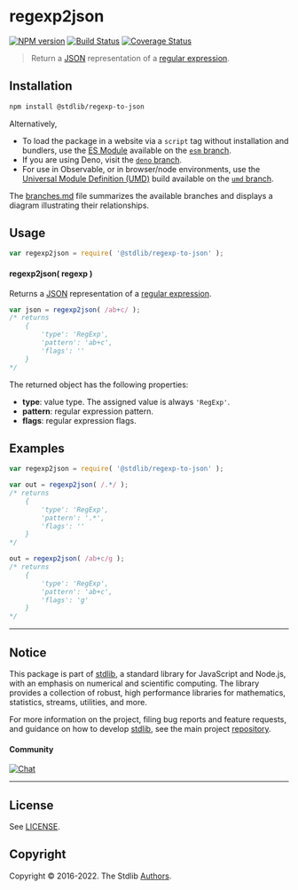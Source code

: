 <!--

@license Apache-2.0

Copyright (c) 2022 The Stdlib Authors.

Licensed under the Apache License, Version 2.0 (the "License");
you may not use this file except in compliance with the License.
You may obtain a copy of the License at

   http://www.apache.org/licenses/LICENSE-2.0

Unless required by applicable law or agreed to in writing, software
distributed under the License is distributed on an "AS IS" BASIS,
WITHOUT WARRANTIES OR CONDITIONS OF ANY KIND, either express or implied.
See the License for the specific language governing permissions and
limitations under the License.

-->

# regexp2json

[![NPM version][npm-image]][npm-url] [![Build Status][test-image]][test-url] [![Coverage Status][coverage-image]][coverage-url] <!-- [![dependencies][dependencies-image]][dependencies-url] -->

> Return a [JSON][json] representation of a [regular expression][mdn-regexp].

<!-- Section to include introductory text. Make sure to keep an empty line after the intro `section` element and another before the `/section` close. -->

<section class="intro">

</section>

<!-- /.intro -->

<!-- Package usage documentation. -->

<section class="installation">

## Installation

```bash
npm install @stdlib/regexp-to-json
```

Alternatively,

-   To load the package in a website via a `script` tag without installation and bundlers, use the [ES Module][es-module] available on the [`esm` branch][esm-url].
-   If you are using Deno, visit the [`deno` branch][deno-url].
-   For use in Observable, or in browser/node environments, use the [Universal Module Definition (UMD)][umd] build available on the [`umd` branch][umd-url].

The [branches.md][branches-url] file summarizes the available branches and displays a diagram illustrating their relationships.

</section>

<section class="usage">

## Usage

```javascript
var regexp2json = require( '@stdlib/regexp-to-json' );
```

#### regexp2json( regexp )

Returns a [JSON][json] representation of a [regular expression][mdn-regexp].

```javascript
var json = regexp2json( /ab+c/ );
/* returns
    {
        'type': 'RegExp',
        'pattern': 'ab+c',
        'flags': ''
    }
*/
```

The returned object has the following properties:

-   **type**: value type. The assigned value is always `'RegExp'`.
-   **pattern**: regular expression pattern.
-   **flags**: regular expression flags.

</section>

<!-- /.usage -->

<!-- Package usage examples. -->

<section class="examples">

## Examples

<!-- eslint no-undef: "error" -->

```javascript
var regexp2json = require( '@stdlib/regexp-to-json' );

var out = regexp2json( /.*/ );
/* returns
    {
        'type': 'RegExp',
        'pattern': '.*',
        'flags': ''
    }
*/

out = regexp2json( /ab+c/g );
/* returns
    {
        'type': 'RegExp',
        'pattern': 'ab+c',
        'flags': 'g'
    }
*/
```

</section>

<!-- /.examples -->

<!-- Section to include cited references. If references are included, add a horizontal rule *before* the section. Make sure to keep an empty line after the `section` element and another before the `/section` close. -->

<section class="references">

</section>

<!-- /.references -->

<!-- Section for related `stdlib` packages. Do not manually edit this section, as it is automatically populated. -->

<section class="related">

</section>

<!-- /.related -->

<!-- Section for all links. Make sure to keep an empty line after the `section` element and another before the `/section` close. -->


<section class="main-repo" >

* * *

## Notice

This package is part of [stdlib][stdlib], a standard library for JavaScript and Node.js, with an emphasis on numerical and scientific computing. The library provides a collection of robust, high performance libraries for mathematics, statistics, streams, utilities, and more.

For more information on the project, filing bug reports and feature requests, and guidance on how to develop [stdlib][stdlib], see the main project [repository][stdlib].

#### Community

[![Chat][chat-image]][chat-url]

---

## License

See [LICENSE][stdlib-license].


## Copyright

Copyright &copy; 2016-2022. The Stdlib [Authors][stdlib-authors].

</section>

<!-- /.stdlib -->

<!-- Section for all links. Make sure to keep an empty line after the `section` element and another before the `/section` close. -->

<section class="links">

[npm-image]: http://img.shields.io/npm/v/@stdlib/regexp-to-json.svg
[npm-url]: https://npmjs.org/package/@stdlib/regexp-to-json

[test-image]: https://github.com/stdlib-js/regexp-to-json/actions/workflows/test.yml/badge.svg?branch=v0.0.1
[test-url]: https://github.com/stdlib-js/regexp-to-json/actions/workflows/test.yml?query=branch:v0.0.1

[coverage-image]: https://img.shields.io/codecov/c/github/stdlib-js/regexp-to-json/main.svg
[coverage-url]: https://codecov.io/github/stdlib-js/regexp-to-json?branch=main

<!--

[dependencies-image]: https://img.shields.io/david/stdlib-js/regexp-to-json.svg
[dependencies-url]: https://david-dm.org/stdlib-js/regexp-to-json/main

-->

[chat-image]: https://img.shields.io/gitter/room/stdlib-js/stdlib.svg
[chat-url]: https://gitter.im/stdlib-js/stdlib/

[stdlib]: https://github.com/stdlib-js/stdlib

[stdlib-authors]: https://github.com/stdlib-js/stdlib/graphs/contributors

[umd]: https://github.com/umdjs/umd
[es-module]: https://developer.mozilla.org/en-US/docs/Web/JavaScript/Guide/Modules

[deno-url]: https://github.com/stdlib-js/regexp-to-json/tree/deno
[umd-url]: https://github.com/stdlib-js/regexp-to-json/tree/umd
[esm-url]: https://github.com/stdlib-js/regexp-to-json/tree/esm
[branches-url]: https://github.com/stdlib-js/regexp-to-json/blob/main/branches.md

[stdlib-license]: https://raw.githubusercontent.com/stdlib-js/regexp-to-json/main/LICENSE

[json]: http://www.json.org/

[mdn-regexp]: https://developer.mozilla.org/en-US/docs/Web/JavaScript/Guide/Regular_Expressions

<!-- <related-links> -->

<!-- </related-links> -->

</section>

<!-- /.links -->
